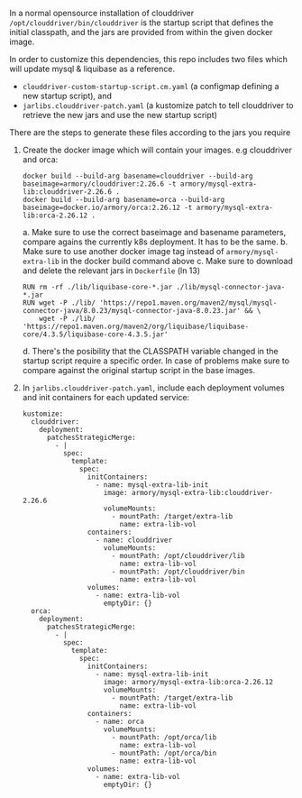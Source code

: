 In a normal opensource installation of clouddriver `/opt/clouddriver/bin/clouddriver` is the startup script that defines the initial
classpath, and the jars are provided from within the given docker image.

In order to customize this dependencies, this repo includes two files which will update mysql & liquibase as a reference.
 * `clouddriver-custom-startup-script.cm.yaml` (a configmap defining a new startup script), and
 * `jarlibs.clouddriver-patch.yaml` (a kustomize patch to tell clouddriver to retrieve the new jars and use the new startup script)

There are the steps to generate these files according to the jars you require

1. Create the docker image which will contain your images.
   e.g clouddriver and orca:
   ```
   docker build --build-arg basename=clouddriver --build-arg baseimage=armory/clouddriver:2.26.6 -t armory/mysql-extra-lib:clouddriver-2.26.6 .
   docker build --build-arg basename=orca --build-arg baseimage=docker.io/armory/orca:2.26.12 -t armory/mysql-extra-lib:orca-2.26.12 .
   ```

   a. Make sure to use the correct baseimage and basename parameters, compare agains the currently k8s deployment. It has to be the same.
   b. Make sure to use another docker image tag instead of `armory/mysql-extra-lib` in the docker build command above
   c. Make sure to download and delete the relevant jars in `Dockerfile` (ln 13)
      ```
      RUN rm -rf ./lib/liquibase-core-*.jar ./lib/mysql-connector-java-*.jar
      RUN wget -P ./lib/ 'https://repo1.maven.org/maven2/mysql/mysql-connector-java/8.0.23/mysql-connector-java-8.0.23.jar' && \
          wget -P ./lib/ 'https://repo1.maven.org/maven2/org/liquibase/liquibase-core/4.3.5/liquibase-core-4.3.5.jar'

      ```

   d. There's the posibility that the CLASSPATH variable changed in the startup script require a specific order.
      In case of problems make sure to compare against the original startup script in the base images.


2. In `jarlibs.clouddriver-patch.yaml`, include each deployment volumes and init containers for each updated service:
   ```
   kustomize:
     clouddriver:
       deployment:
         patchesStrategicMerge:
           - |
             spec:
               template:
                 spec:
                   initContainers:
                     - name: mysql-extra-lib-init
                       image: armory/mysql-extra-lib:clouddriver-2.26.6
                       volumeMounts:
                         - mountPath: /target/extra-lib
                           name: extra-lib-vol
                   containers:
                     - name: clouddriver
                       volumeMounts:
                         - mountPath: /opt/clouddriver/lib
                           name: extra-lib-vol
                         - mountPath: /opt/clouddriver/bin
                           name: extra-lib-vol
                   volumes:
                     - name: extra-lib-vol
                       emptyDir: {}
     orca:
       deployment:
         patchesStrategicMerge:
           - |
             spec:
               template:
                 spec:
                   initContainers:
                     - name: mysql-extra-lib-init
                       image: armory/mysql-extra-lib:orca-2.26.12
                       volumeMounts:
                         - mountPath: /target/extra-lib
                           name: extra-lib-vol
                   containers:
                     - name: orca
                       volumeMounts:
                         - mountPath: /opt/orca/lib
                           name: extra-lib-vol
                         - mountPath: /opt/orca/bin
                           name: extra-lib-vol
                   volumes:
                     - name: extra-lib-vol
                       emptyDir: {}
   ```

